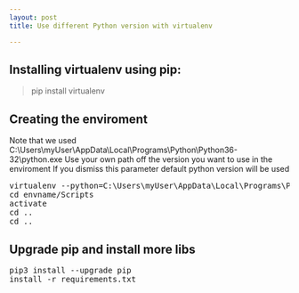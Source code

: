 ```yaml
---
layout: post
title: Use different Python version with virtualenv

---
```

## Installing virtualenv using pip:

> pip install virtualenv

## Creating the enviroment

Note that we used C:\Users\myUser\AppData\Local\Programs\Python\Python36-32\python.exe 
Use your own path off the version you want to use in the enviroment
If you dismiss this parameter default python version will be used

<pre>
virtualenv --python=C:\Users\myUser\AppData\Local\Programs\Python\Python36-32\python.exe envname
cd envname/Scripts
activate
cd ..
cd ..
</pre>

## Upgrade pip and install more libs

<pre>
pip3 install --upgrade pip
install -r requirements.txt
</pre>